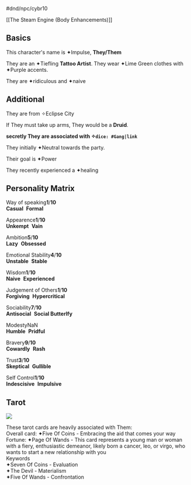 #dnd/npc/cybr10

[[The Steam Engine (Body Enhancements)]]


## Basics

This character's name is ✦Impulse, **They/Them**

They are an ✦Tiefling **Tattoo Artist**. They wear ✦Lime Green clothes with ✦Purple accents.

They are ✦ridiculous and ✦naive

## Additional

They are from ✧Eclipse City

If They must take up arms, They would be a **Druid**.

**secretly They are associated with ✧`dice: #Gang|link`**

They initially ✦Neutral towards the party.

Their goal is ✦Power

They recently experienced a ✦healing

## Personality Matrix

Way of speaking**1**/**10**  
**Casual**  **Formal**

Appearence**1**/**10**  
**Unkempt**  **Vain**

Ambition**5**/**10**  
**Lazy**  **Obsessed**

Emotional Stability**4**/**10**  
**Unstable**  **Stable**

Wisdom**1**/**10**  
**Naive**  **Experienced**

Judgement of Others**1**/**10**  
**Forgiving**  **Hypercritical**

Sociability**7**/**10**  
**Antisocial**  **Social Butterlfy**

ModestyNaN  
**Humble**  **Pridful**

Bravery**9**/**10**  
**Cowardly**  **Rash**

Trust**3**/**10**  
**Skeptical**  **Gullible**

Self Control**1**/**10**  
**Indescisive**  **Impulsive**

## Tarot

![](https://i.imgur.com/EyCAclD.png)

These tarot cards are heavily associated with Them:  
Overall card: ✦Five Of Coins - Embracing the aid that comes your way  
Fortune: ✦Page Of Wands - This card represents a young man or woman with a fiery, enthusiastic demeanor, likely born a cancer, leo, or virgo, who wants to start a new relationship with you  
Keywords  
✦Seven Of Coins - Evaluation  
✦The Devil - Materialism  
✦Five Of Wands - Confrontation